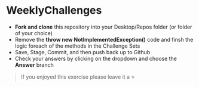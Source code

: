 # WeeklyChallenges

- **Fork and clone** this repository into your Desktop/Repos folder (or folder of your choice)
- Remove the **throw new NotImplementedException()**  code and finsh the logic foreach of the methods in the Challenge Sets
- Save, Stage, Commit, and then push back up to Github
- Check your answers by clicking on the dropdown and choose the **Answer** branch

> If you enjoyed this exercise please leave it a ⭐
